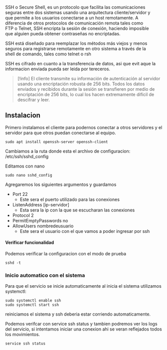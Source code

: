 SSH o Secure Shell, es un protocolo que facilita las comunicaciones  
seguras entre dos sistemas usando una arquitectura cliente/servidor y  
que permite a los usuarios conectarse a un host remotamente. A  
diferencia de otros protocolos de comunicación remota tales como  
FTP o Telnet, SSH encripta la sesión de conexión, haciendo imposible  
que alguien pueda obtener contraseñas no encriptadas.  

SSH está diseñado para reemplazar los métodos más viejos y menos  
seguros para registrarse remotamente en otro sistema a través de la  
shell de comando, tales como telnet o rsh

SSH es cifrado en cuanto a la transferencia de datos, asi que evit aque la informacion enviada pueda ser leida por tereceros.

>[!info]
>El cliente transmite su información de autenticación al servidor usando una encriptación robusta de 256 bits. Todos los datos enviados y recibidos durante la sesión se transfieren por medio de encriptación de 256 bits, lo cual los hacen extremamente difícil de descifrar y leer.

## Instalacion
Primero instalamos el cliente para podernos conectar a otros servidores y el servidor para que otros puedan conectarse al equipo.
```shell
sudo apt install openssh-server openssh-client
```

Cambiamos a la ruta donde esta el archivo de configuracion:
/etc/ssh/sshd_config

Editamos con nano
```shell
sudo nano sshd_config
```

Agregaremos los siguientes argumentos y guardamos
- Port 22
	- Este sera el puerto utilizado para las conexiones
- ListenAddress [ip-servidor]
	- Esta sera la ip con la que se escucharan las conexiones
- Protocol 2
- PermitEmptyPasswords no
- AllowUsers nombredeusuario
	- Este sera el usuario con el que vamos a poder ingresar por ssh
#### Verificar funcionalidad
Podemos verificar la configuracion con el modo de prueba
```shell
sshd -t
```
### Inicio automatico con el sistema
Para que el servicio se inicie automaticamente al inicia el sistema utilizamos systemctl:
```shell
sudo systemctl enable ssh  
sudo systemctl start ssh
```

reiniciamos el sistema y ssh deberia estar corriendo automaticamente. 

Podemos verifcar con service ssh status y tambien podremos ver los logs del servicio, si intentamos iniciar una conexion ahi se veran reflejados todos los movimientos.
```shell
service ssh status
```

